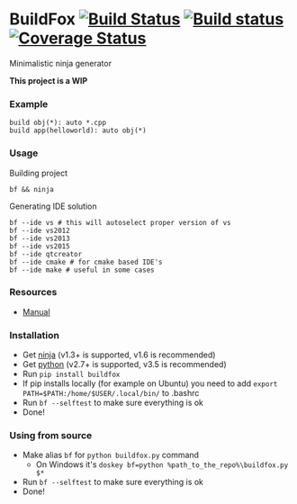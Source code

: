 # BuildFox [![Build Status](https://travis-ci.org/beardsvibe/buildfox.svg?branch=master)](https://travis-ci.org/beardsvibe/buildfox) [![Build status](https://ci.appveyor.com/api/projects/status/kj1pa6f94889mxna/branch/master?svg=true)](https://ci.appveyor.com/project/jimon/buildfox/branch/master) [![Coverage Status](https://coveralls.io/repos/beardsvibe/buildfox/badge.svg?branch=master&service=github)](https://coveralls.io/github/beardsvibe/buildfox?branch=master)

Minimalistic ninja generator

**This project is a WIP**

### Example

	build obj(*): auto *.cpp
	build app(helloworld): auto obj(*)

### Usage

Building project

	bf && ninja

Generating IDE solution

	bf --ide vs # this will autoselect proper version of vs
	bf --ide vs2012
	bf --ide vs2013
	bf --ide vs2015
	bf --ide qtcreator
	bf --ide cmake # for cmake based IDE's
	bf --ide make # useful in some cases

### Resources

- [Manual](docs/manual.md)

### Installation

- Get [ninja](https://martine.github.io/ninja/) (v1.3+ is supported, v1.6 is recommended)
- Get [python](https://www.python.org/) (v2.7+ is supported, v3.5 is recommended)
- Run ```pip install buildfox```
- If pip installs locally (for example on Ubuntu) you need to add ```export PATH=$PATH:/home/$USER/.local/bin/``` to .bashrc
- Run ```bf --selftest``` to make sure everything is ok
- Done!

### Using from source

- Make alias ```bf``` for ```python buildfox.py``` command
	- On Windows it's ```doskey bf=python %path_to_the_repo%\buildfox.py $*```
- Run ```bf --selftest``` to make sure everything is ok
- Done!
